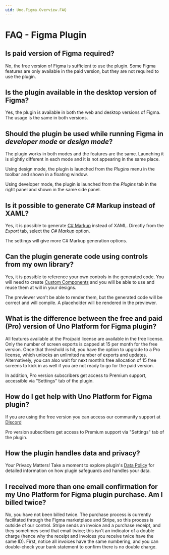 ```yaml
---
uid: Uno.Figma.Overview.FAQ
---
```


# FAQ - Figma Plugin

## Is paid version of Figma required?

No, the free version of Figma is sufficient to use the plugin. Some Figma features are only available in the paid version, but they are not required to use the plugin.

## Is the plugin available in the desktop version of Figma?

Yes, the plugin is available in both the web and desktop versions of Figma. The usage is the same in both versions.

## Should the plugin be used while running Figma in _developer mode_ or _design mode_?

The plugin works in both modes and the features are the same. Launching it is slightly different in each mode and it is not appearing in the same place.

Using design mode, the plugin is launched from the _Plugins_ menu in the toolbar and shown in a floating window.

Using developer mode, the plugin is launched from the _Plugins_ tab in the right panel and shown in the same side panel.

## Is it possible to generate C# Markup instead of XAML?

Yes, it is possible to generate [C# Markup](xref:Uno.Extensions.Markup.Overview) instead of XAML. Directly from the _Export_ tab, select the _C# Markup_ option.

The settings will give more C# Markup generation options.

## Can the plugin generate code using controls from my own library?

Yes, it is possible to reference your own controls in the generated code. You will need to create [Custom Components](xref:Uno.Figma.Learn.Developers.CustomComponents) and you will be able to use and reuse them at will in your designs.

The previewer won't be able to render them, but the generated code will be correct and will compile. A placeholder will be rendered in the previewer.

## What is the difference between the free and paid (Pro) version of Uno Platform for Figma plugin?

All features available at the Pro/paid license are available in the free license. Only the number of screen exports is capped at 15 per month for the free version. Once that threshold is hit, you have the option to upgrade to a Pro license, which unlocks an unlimited number of exports and updates. Alternatively, you can also wait for next month’s free allocation of 15 free screens to kick in as well if you are not ready to go for the paid version.

In addition, Pro version subscribers get access to Premium support, accessible via "Settings" tab of the plugin. 

## How do I get help with Uno Platform for Figma plugin?

If you are using the free version you can access our community support at [DIscord](https://platform.uno/uno-discord)

Pro version subscribers get access to Premium support via "Settings" tab of the plugin. 

## How the plugin handles data and privacy?

Your Privacy Matters! Take a moment to explore plugin's [Data Policy](xref:Uno.Figma.Overview.DataPolicy) for detailed information on how plugin safeguards and handles your data.

## I received more than one email confirmation for my Uno Platform for Figma plugin purchase. Am I billed twice?

No, you have not been billed twice. The purchase process is currently facilitated through the Figma marketplace and Stripe, so this process is outside of our control. Stripe sends an invoice and a purchase receipt, and they sometimes send that email twice; this isn't an indicator of a double charge (hence why the receipt and invoices you receive twice have the same ID). First, notice all invoices have the same numbering, and you can double-check your bank statement to confirm there is no double charge.

